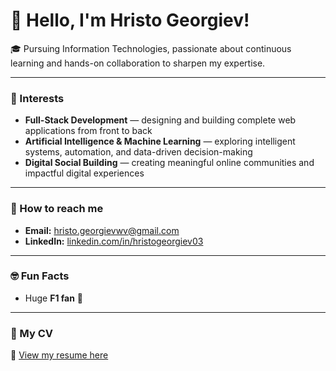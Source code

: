 # 👋 Hello, I'm Hristo Georgiev!



🎓 Pursuing Information Technologies, passionate about continuous learning and hands-on collaboration to sharpen my expertise.

---

### 🧩 Interests
- **Full-Stack Development** — designing and building complete web applications from front to back  
- **Artificial Intelligence & Machine Learning** — exploring intelligent systems, automation, and data-driven decision-making  
- **Digital Social Building** — creating meaningful online communities and impactful digital experiences 

---

### 📱 How to reach me
- **Email:** [hristo.georgievwv@gmail.com](mailto:hristo.georgievwv@gmail.com)  
- **LinkedIn:** [linkedin.com/in/hristogeorgiev03](https://www.linkedin.com/in/hristogeorgiev03)

---

### 🤓 Fun Facts 
- Huge **F1 fan** 🚗


---

### 💼 My CV
📄 [View my resume here](#) [](https://www.canva.com/design/DAGDDmvPdDc/NJStGAYsgSNOJ9Y8AefNHA/edit?utm_content=DAGDDmvPdDc&utm_campaign=designshare&utm_medium=link2&utm_source=sharebutton)  
